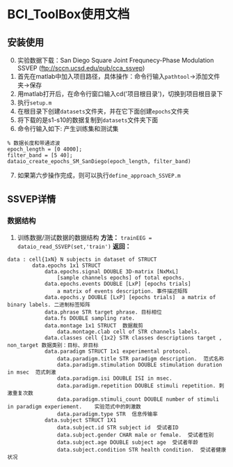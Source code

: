 # BCI_ToolBox使用文档


## 安装使用
0. 实验数据下载：San Diego Square Joint Frequnecy-Phase Modulation SSVEP (ftp://sccn.ucsd.edu/pub/cca_ssvep)
1. 首先在matlab中加入项目路径，具体操作：命令行输入``pathtool``->添加文件夹->保存
2. 用matlab打开后，在命令行窗口输入cd('项目根目录')，切换到项目根目录下
3. 执行``setup.m``
4. 在根目录下创建``datasets``文件夹，并在它下面创建``epochs``文件夹
5. 将下载的是s1-s10的数据复制到``datasets``文件夹下面
6. 命令行输入如下: 产生训练集和测试集
```
% 数据长度和带通滤波
epoch_length = [0 4000];
filter_band = [5 40];
dataio_create_epochs_SM_SanDiego(epoch_length, filter_band)
```
7. 如果第六步操作完成，则可以执行``define_approach_SSVEP.m``



## SSVEP详情


### 数据结构

1. 训练数据/测试数据的数据结构
**方法：** ``trainEEG = dataio_read_SSVEP(set,'train')``
**返回：**
```
data : cell{1xN} N subjects in dataset of STRUCT
        data.epochs 1x1 STRUCT 
            data.epochs.signal DOUBLE 3D-matrix [NxMxL]
                [sample channels epochs] of total epochs. 
            data.epochs.events DOUBLE [LxP] [epochs trials]
                a matrix of events description. 事件描述矩阵
            data.epochs.y DOUBLE [LxP] [epochs trials]  a matrix of binary labels. 二进制标签矩阵
            data.phrase STR target phrase. 目标相位
            data.fs DOUBLE sampling rate.
            data.montage 1x1 STRUCT  数据裁剪
                data.montage.clab cell of STR channels labels.
            data.classes cell {1x2} STR classes descriptions target , non_target 数据类别：目标、非目标
            data.paradigm STRUCT 1x1 experimental protocol.
                data.paradigm.title STR paradigm description.  范式名称
                data.paradigm.stimulation DOUBLE stimulation duration in msec  范式刺激
                data.paradigm.isi DOUBLE ISI in msec.
                data.paradigm.repetition DOUBLE stimuli repetition. 刺激重复次数
                data.paradigm.stimuli_count DOUBLE number of stimuli in paradigm experiement.    实验范式中的刺激数
                data.paradigm.type STR  信息传输率
            data.subject STRUCT 1X1
                data.subject.id STR subject id  受试者ID
                data.subject.gender CHAR male or female.  受试者性别
                data.subject.age DOUBLE subject age  受试者年龄
                data.subject.condition STR health condition.  受试者健康状况


```











